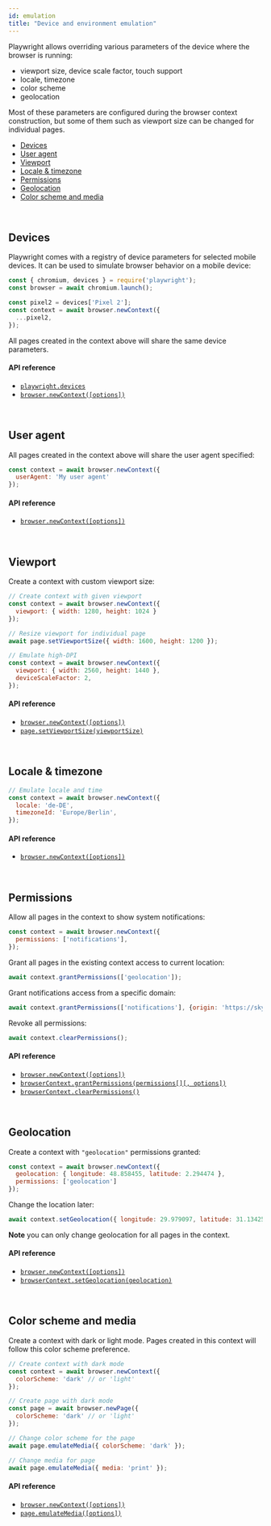 ```yaml
---
id: emulation
title: "Device and environment emulation"
---
```



Playwright allows overriding various parameters of the device where the browser is running:
  - viewport size, device scale factor, touch support
  - locale, timezone
  - color scheme
  - geolocation

Most of these parameters are configured during the browser context construction, but some of them such as viewport size can be changed for individual pages.

<!-- GEN:toc-top-level -->
- [Devices](#devices)
- [User agent](#user-agent)
- [Viewport](#viewport)
- [Locale & timezone](#locale--timezone)
- [Permissions](#permissions)
- [Geolocation](#geolocation)
- [Color scheme and media](#color-scheme-and-media)
<!-- GEN:stop -->

<br/>

## Devices

Playwright comes with a registry of device parameters for selected mobile devices. It can be used to simulate browser behavior on a mobile device:

```js
const { chromium, devices } = require('playwright');
const browser = await chromium.launch();

const pixel2 = devices['Pixel 2'];
const context = await browser.newContext({
  ...pixel2,
});
```

All pages created in the context above will share the same device parameters.

#### API reference

- [`playwright.devices`](./api/playwright-module.md#playwrightdevices)
- [`browser.newContext([options])`](./api/class-browser.md#browsernewcontextoptions)

<br/>

## User agent

All pages created in the context above will share the user agent specified:

```js
const context = await browser.newContext({
  userAgent: 'My user agent'
});
```

#### API reference

- [`browser.newContext([options])`](api/class-browser.md#browsernewcontextoptions)

<br/>

## Viewport

Create a context with custom viewport size:

```js
// Create context with given viewport
const context = await browser.newContext({
  viewport: { width: 1280, height: 1024 }
});

// Resize viewport for individual page
await page.setViewportSize({ width: 1600, height: 1200 });

// Emulate high-DPI
const context = await browser.newContext({
  viewport: { width: 2560, height: 1440 },
  deviceScaleFactor: 2,
});
```

#### API reference

- [`browser.newContext([options])`](api/class-browser.md#browsernewcontextoptions)
- [`page.setViewportSize(viewportSize)`](./api/class-page.md#pagesetviewportsizeviewportsize)

<br/>

## Locale & timezone

```js
// Emulate locale and time
const context = await browser.newContext({
  locale: 'de-DE',
  timezoneId: 'Europe/Berlin',
});
```

#### API reference

- [`browser.newContext([options])`](api/class-browser.md#browsernewcontextoptions)

<br/>

## Permissions

Allow all pages in the context to show system notifications:
```js
const context = await browser.newContext({
  permissions: ['notifications'],
});
```

Grant all pages in the existing context access to current location:
```js
await context.grantPermissions(['geolocation']);
```

Grant notifications access from a specific domain:
```js
await context.grantPermissions(['notifications'], {origin: 'https://skype.com'} );
```

Revoke all permissions:
```js
await context.clearPermissions();
```

#### API reference

- [`browser.newContext([options])`](api/class-browser.md#browsernewcontextoptions)
- [`browserContext.grantPermissions(permissions[][, options])`](./api/class-browsercontext.md#browsercontextgrantpermissionspermissions-options)
- [`browserContext.clearPermissions()`](./api/class-browsercontext.md#browsercontextclearpermissions)

<br/>

## Geolocation
Create a context with `"geolocation"` permissions granted:
```js
const context = await browser.newContext({
  geolocation: { longitude: 48.858455, latitude: 2.294474 },
  permissions: ['geolocation']
});
```
Change the location later:

```js
await context.setGeolocation({ longitude: 29.979097, latitude: 31.134256 });
```

**Note** you can only change geolocation for all pages in the context.

#### API reference

- [`browser.newContext([options])`](api/class-browser.md#browsernewcontextoptions)
- [`browserContext.setGeolocation(geolocation)`](./api/class-browser.md#browsercontextsetgeolocationgeolocation)

<br/>

## Color scheme and media

Create a context with dark or light mode. Pages created in this context will
follow this color scheme preference.

```js
// Create context with dark mode
const context = await browser.newContext({
  colorScheme: 'dark' // or 'light'
});

// Create page with dark mode
const page = await browser.newPage({
  colorScheme: 'dark' // or 'light'
});

// Change color scheme for the page
await page.emulateMedia({ colorScheme: 'dark' });

// Change media for page
await page.emulateMedia({ media: 'print' });
```

#### API reference

- [`browser.newContext([options])`](api/class-browser.md#browsernewcontextoptions)
- [`page.emulateMedia([options])`](./api/class-page.md#pageemulatemediaoptions)
